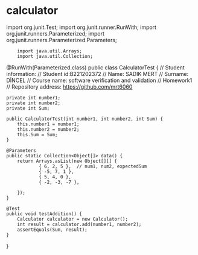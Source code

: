 # calculator
import org.junit.Test;
        import org.junit.runner.RunWith;
        import org.junit.runners.Parameterized;
        import org.junit.runners.Parameterized.Parameters;

        import java.util.Arrays;
        import java.util.Collection;

@RunWith(Parameterized.class)
public class CalculatorTest {
    // Student information:
    // Student id:B221202372
    // Name: SADIK MERT
    // Surname: DİNCEL
    // Course name: software verification and validation
    // Homework1
    // Repository address: https://github.com/mrt6060

    private int number1;
    private int number2;
    private int Sum;

    public CalculatorTest(int number1, int number2, int Sum) {
        this.number1 = number1;
        this.number2 = number2;
        this.Sum = Sum;
    }

    @Parameters
    public static Collection<Object[]> data() {
        return Arrays.asList(new Object[][] {
                { 6, 2, 5 },  // num1, num2, expectedSum
                { -5, 7, 1 },
                { 5, 4, 0 },
                { -2, -3, -7 },
                
        });
    }

    @Test
    public void testAddition() {
        Calculator calculator = new Calculator();
        int result = calculator.add(number1, number2);
        assertEquals(Sum, result);
    }

    
}
